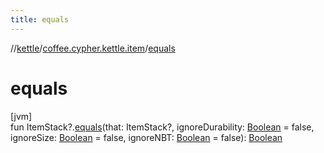```yaml
---
title: equals
---
```

//[kettle](../../index.html)/[coffee.cypher.kettle.item](index.html)/[equals](equals.html)



# equals



[jvm]\
fun ItemStack?.[equals](equals.html)(that: ItemStack?, ignoreDurability: [Boolean](https://kotlinlang.org/api/latest/jvm/stdlib/kotlin/-boolean/index.html) = false, ignoreSize: [Boolean](https://kotlinlang.org/api/latest/jvm/stdlib/kotlin/-boolean/index.html) = false, ignoreNBT: [Boolean](https://kotlinlang.org/api/latest/jvm/stdlib/kotlin/-boolean/index.html) = false): [Boolean](https://kotlinlang.org/api/latest/jvm/stdlib/kotlin/-boolean/index.html)




